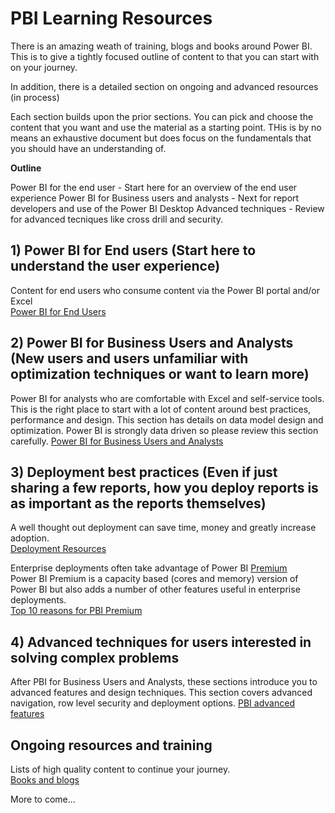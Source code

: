 # PBI Learning Resources

There is an amazing weath of training, blogs and books around Power BI.  This is to give a tightly focused outline of content to that you can start with on your journey.  

In addition, there is a detailed section on ongoing and advanced resources (in process)

Each section builds upon the prior sections.  You can pick and choose the content that you want and use the material as a starting point.  THis is by no means an exhaustive  document but does focus on the fundamentals that you should have an understanding of.  

**Outline**
 
  Power BI for the end user   - Start here for an overview of the end user experience 
  Power BI for Business users and analysts  - Next for report developers and use of the Power BI Desktop
  Advanced techniques  - Review for advanced tecniques like cross drill and security.  
  
## 1) Power BI for End users  (Start here to understand the user experience)
Content for end users who consume content via the Power BI portal and/or Excel  
[Power BI for End Users](https://wgbrown.github.io/PBILearningResources/End%20Users/End%20Users)

## 2) Power BI for Business Users and Analysts (New users and users unfamiliar with optimization techniques or want to learn more) 
Power BI for analysts who are comfortable with Excel and self-service tools.  This is the right place to start with a lot of content around best practices, performance and design.  This section has details on data model design and optimization.  Power BI is strongly data driven so please review this section carefully. 
[Power BI for Business Users and Analysts](https://wgbrown.github.io/PBILearningResources/PBI%20Analysts/PBI%20end%20users)

## 3) Deployment best practices (Even if just sharing a few reports, how you deploy reports is as important as the reports themselves) 
A well thought out deployment can save time, money and greatly increase adoption.</br>
[Deployment Resources](https://wgbrown.github.io/PBILearningResources/deployment/BasicDeployment) 

Enterprise deployments often take advantage of Power BI [Premium](https://wgbrown.github.io/PBILearningResources/Premium/What%20is%20PBI%20Premium)</br>
Power BI Premium is a capacity based (cores and memory) version of Power BI but also adds a number of other features useful in enterprise deployments.</br>
[Top 10 reasons for PBI Premium](https://wgbrown.github.io/PBILearningResources/Premium/What%20is%20PBI%20Premium)

## 4) Advanced techniques for users interested in solving complex problems
After PBI for Business Users and Analysts, these sections introduce you to advanced features and design techniques.  This section covers advanced navigation, row level security  and deployment options. 
[PBI advanced features](https://wgbrown.github.io/PBILearningResources/DataEngineer/PowerBI)


## Ongoing resources and training
Lists of high quality content to continue  your journey.</br>
[Books and blogs](https://wgbrown.github.io/PBILearningResources/Resources/GeneralResources.md)<br>

More to come...


